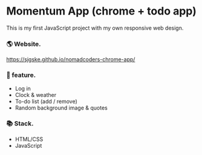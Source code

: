 # Momentum App (chrome + todo app)
This is my first JavaScript project with my own responsive web design.

### 🌎 Website.

https://sjgske.github.io/nomadcoders-chrome-app/

### 💝 feature.

- Log in
- Clock & weather
- To-do list (add / remove)
- Random background image & quotes

### 📚 Stack.

- HTML/CSS
- JavaScript
